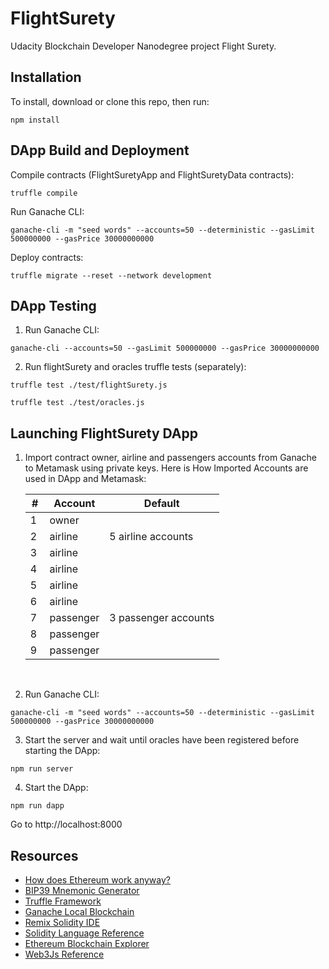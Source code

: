 # FlightSurety

Udacity Blockchain Developer Nanodegree project Flight Surety.


## Installation

To install, download or clone this repo, then run:

`npm install`


## DApp Build and Deployment

Compile contracts (FlightSuretyApp and FlightSuretyData contracts):
```
truffle compile
```

Run Ganache CLI:
```
ganache-cli -m "seed words" --accounts=50 --deterministic --gasLimit 500000000 --gasPrice 30000000000
```

Deploy contracts:
```
truffle migrate --reset --network development
```



## DApp Testing

1. Run Ganache CLI:
```
ganache-cli --accounts=50 --gasLimit 500000000 --gasPrice 30000000000
```

2. Run flightSurety and oracles truffle tests (separately):
```
truffle test ./test/flightSurety.js

truffle test ./test/oracles.js
```

## Launching FlightSurety DApp

1. Import contract owner, airline and passengers accounts from Ganache to Metamask using private keys.
Here is How Imported Accounts are used in DApp and Metamask:

    |# | Account  | Default| 
    |-- | ---- | --------- |
    |1  |owner | |   
    |2  |airline | 5 airline accounts  |
    |3  |airline | |
    |4  |airline |  |
    |5  |airline |   |
    |6  |airline ||
    |7  |passenger | 3 passenger accounts|
    |8  |passenger | |
    |9  |passenger | |

<br>


2. Run Ganache CLI:
```
ganache-cli -m "seed words" --accounts=50 --deterministic --gasLimit 500000000 --gasPrice 30000000000
```
3. Start the server and wait until oracles have been registered before starting the DApp:
```
npm run server
```

4. Start the DApp:
```
npm run dapp
```
Go to http://localhost:8000



## Resources

* [How does Ethereum work anyway?](https://medium.com/@preethikasireddy/how-does-ethereum-work-anyway-22d1df506369)
* [BIP39 Mnemonic Generator](https://iancoleman.io/bip39/)
* [Truffle Framework](http://truffleframework.com/)
* [Ganache Local Blockchain](http://truffleframework.com/ganache/)
* [Remix Solidity IDE](https://remix.ethereum.org/)
* [Solidity Language Reference](http://solidity.readthedocs.io/en/v0.4.24/)
* [Ethereum Blockchain Explorer](https://etherscan.io/)
* [Web3Js Reference](https://github.com/ethereum/wiki/wiki/JavaScript-API)